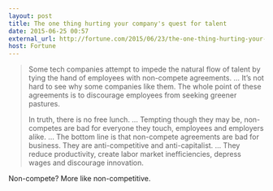 ```yaml
---
layout: post
title: The one thing hurting your company's quest for talent
date: 2015-06-25 00:57
external_url: http://fortune.com/2015/06/23/the-one-thing-hurting-your-companys-quest-for-talent/
host: Fortune
---
```


> Some tech companies attempt to impede the natural flow of talent by tying the hand of employees with non-compete agreements. … It’s not hard to see why some companies like them. The whole point of these agreements is to discourage employees from seeking greener pastures.
>
> In truth, there is no free lunch. … Tempting though they may be, non-competes are bad for everyone they touch, employees and employers alike. … The bottom line is that non-compete agreements are bad for business. They are anti-competitive and anti-capitalist. … They reduce productivity, create labor market inefficiencies, depress wages and discourage innovation.

Non-compete? More like non-competitive.
